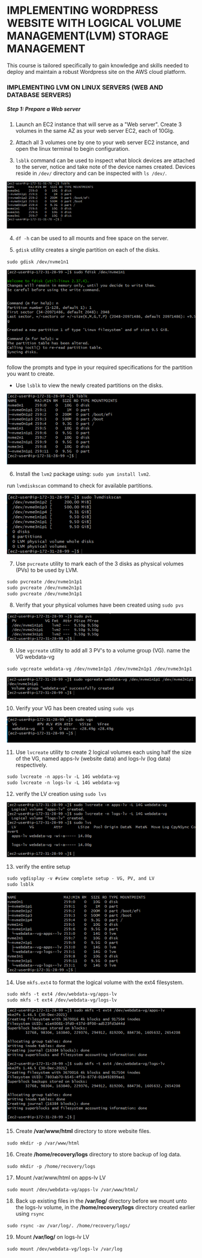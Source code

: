 # IMPLEMENTING WORDPRESS WEBSITE WITH LOGICAL VOLUME MANAGEMENT(LVM) STORAGE MANAGEMENT

This course is tailored specifically to gain knowledge and skills needed to deploy and maintain a robust Wordpress site on the AWS cloud platform. 

### IMPLEMENTING LVM ON LINUX SERVERS (WEB AND DATABASE SERVERS)

##### **Step 1:** Prepare a Web server 

1. Launch an EC2 instance that will serve as a "Web server". Create 3 volumes in the same AZ as your web server EC2, each of 10GIg.

2. Attach all 3 volumes one by one to your web server EC2 instance, and open the linux terminal to begin configuration.

3. `lsblk` command can be used to inspect what block devices are attached to the server, notice and take note of the device names created. Devices reside in `/dev/` directory and can be inspected with `ls /dev/`.

![lsblk](./image/lsblk.jpg)

4. `df -h` can be used to all mounts and free space on the server.

5. `gdisk` utility creates a single partition on each of the disks.

`sudo gdisk /dev/nvme1n1`

![gdisk](./image/fdisk.jpg)

follow the prompts and type in your required specifications for the partition you want to create. 

- Use `lsblk` to view the newly created partitions on the disks.

![lsblkdone](./image/lsblkdone.jpg)

6. Install the `lvm2` package using:  `sudo yum install lvm2`.

run `lvmdiskscan` command to check for available partitions.

![lvmd](./image/lvmdiskscan.jpg)

7. Use `pvcreate` utility to mark each of the 3 disks as physical volumes (PVs) to be used by LVM.

```
sudo pvcreate /dev/nvme1n1p1
sudo pvcreate /dev/nvme2n1p1
sudo pvcreate /dev/nvme3n1p1
```

8. Verify that your physical volumes have been created using `sudo pvs`

![pvs](./image/pvs.jpg)

9. Use `vgcreate` utility to add all 3 PV's to a volume group (VG). name the VG webdata-vg

`sudo vgcreate webdata-vg /dev/nvme1n1p1 /dev/nvme2n1p1 /dev/nvme3n1p1`

![vg](./image/vgcreate.jpg)

10. Verify your VG has been created using `sudo vgs`

![vgs](./image/vgs.jpg)

11. Use `lvcreate` utility to create 2 logical volumes each using half the size of the VG, named apps-lv (website data) and logs-lv (log data) respectively.

```
sudo lvcreate -n apps-lv -L 14G webdata-vg
sudo lvcreate -n logs-lv -L 14G webdata-vg
```

12. verify the LV creation using `sudo lvs`

![lvs](./image/lvs.jpg)

13. verify the entire setup

```
sudo vgdisplay -v #view complete setup - VG, PV, and LV
sudo lsblk 
```

![complete](./image/complete.jpg)

14. Use `mkfs.ext4` to format the logical volume with the ext4 filesystem.

```
sudo mkfs -t ext4 /dev/webdata-vg/apps-lv
sudo mkfs -t ext4 /dev/webdata-vg/logs-lv
```

![aandl](./image/apps%20and%20logs.jpg)

15. Create **/var/www/html** directory to store website files.

`sudo mkdir -p /var/www/html`

16. Create **/home/recovery/logs** directory to store backup of log data.

`sudo mkdir -p /home/recovery/logs`

17. Mount /var/www/html on apps-lv LV

`sudo mount /dev/webdata-vg/apps-lv /var/www/html/`

18. Back up existing files in the **/var/log/** directory before we mount unto the logs-lv volume, in the **/home/recovery/logs** directory created earlier using `rsync`

`sudo rsync -av /var/log/. /home/recovery/logs/`

19. Mount **/var/log/** on logs-lv LV 

`sudo mount /dev/webdata-vg/logs-lv /var/log`




